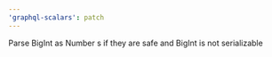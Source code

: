 ```yaml
---
'graphql-scalars': patch
---
```


Parse BigInt as Number s if they are safe and BigInt is not serializable
